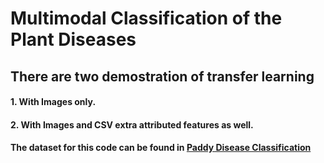 # Multimodal Classification of the Plant Diseases
## There are two demostration of transfer learning
#### 1. With Images only.
#### 2. With Images and CSV extra attributed features as well.

#### The dataset for this code can be found in [Paddy Disease Classification](https://www.kaggle.com/datasets/imbikramsaha/paddy-doctor)

